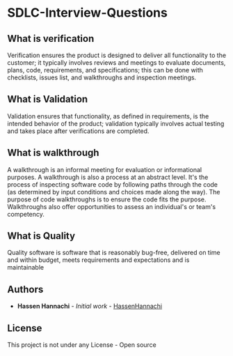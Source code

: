 # SDLC-Interview-Questions

## What is verification
Verification ensures the product is designed to deliver all functionality to the customer; it typically involves reviews and meetings to evaluate documents, plans, code, requirements, and specifications; this can be done with checklists, issues list, and walkthroughs and inspection meetings.

## What is Validation
Validation ensures that functionality, as defined in requirements, is the intended behavior of the product; validation typically involves actual testing and takes place after verifications are completed. 

## What is walkthrough
A walkthrough is an informal meeting for evaluation or informational purposes. A walkthrough is also a process at an abstract level. It's the process of inspecting software code by following paths through the code (as determined by input conditions and choices made along the way). The purpose of code walkthroughs is to ensure the code fits the purpose. Walkthroughs also offer opportunities to assess an individual's or team's competency. 

## What is Quality
Quality software is software that is reasonably bug-free, delivered on time and within budget, meets requirements and expectations and is maintainable

## Authors

* **Hassen Hannachi** - *Initial work* - [HassenHannachi](https://github.com/HannachiHassen)

## License

This project is not under any License - Open source 
